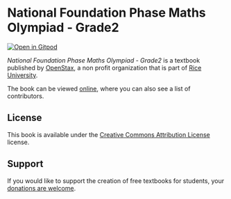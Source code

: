 # National Foundation Phase Maths Olympiad - Grade2

[![Open in Gitpod](https://gitpod.io/button/open-in-gitpod.svg)](https://gitpod.io/from-referrer/)

_National Foundation Phase Maths Olympiad - Grade2_ is a textbook published by [OpenStax](https://openstax.org/), a non profit organization that is part of [Rice University](https://www.rice.edu/).

The book can be viewed [online](https://github.com/cnx-user-books/cnxbook-national-foundation-phase-maths-olympiad-grade2/releases/latest), where you can also see a list of contributors.

## License
This book is available under the [Creative Commons Attribution License](./LICENSE) license.

## Support
If you would like to support the creation of free textbooks for students, your [donations are welcome](https://riceconnect.rice.edu/donation/support-openstax-banner).
